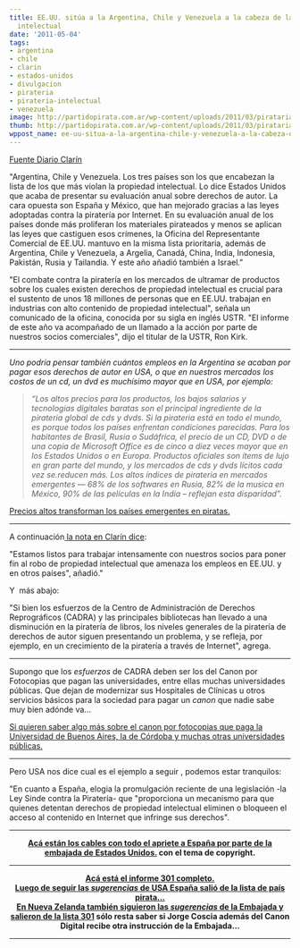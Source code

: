 ```yaml
---
title: EE.UU. sitúa a la Argentina, Chile y Venezuela a la cabeza de la piratería
  intelectual
date: '2011-05-04'
tags:
- argentina
- chile
- clarin
- estados-unidos
- divulgacion
- pirateria
- pirateria-intelectual
- venezuela
image: http://partidopirata.com.ar/wp-content/uploads/2011/03/pirataria.jpg
thumb: http://partidopirata.com.ar/wp-content/uploads/2011/03/pirataria.jpg
wppost_name: ee-uu-situa-a-la-argentina-chile-y-venezuela-a-la-cabeza-de-la-pirateria-intelectual
---
```


<a href="http://www.clarin.com/sociedad/EEUU-Argentina-Chile-Venezuela-intelectual_0_473952886.html" target="_blank">Fuente Diario Clarín</a>

"Argentina, Chile y Venezuela. Los tres países son los que encabezan  la lista de los que más violan la propiedad intelectual. Lo dice Estados  Unidos que acaba de presentar su evaluación anual sobre derechos de  autor. La cara opuesta son España y México, que han mejorado gracias a  las leyes adoptadas contra la piratería por Internet.
En su  evaluación anual de los países donde más proliferan los materiales  pirateados y menos se aplican las leyes que castiguen esos crímenes, la  Oficina del Representante Comercial de EE.UU. mantuvo en la misma lista  prioritaria, además de Argentina, Chile y Venezuela, a Argelia, Canadá,  China, India, Indonesia, Pakistán, Rusia y Tailandia. Y este año añadió  también a Israel."

"El combate contra la piratería en los mercados de ultramar de  productos sobre los cuales existen derechos de propiedad intelectual es  crucial para el sustento de unos 18 millones de personas que en EE.UU.  trabajan en industrias con alto contenido de propiedad intelectual",  señala un comunicado de la oficina, conocida por su sigla en inglés  USTR.
"El informe de este año va acompañado de un llamado a la  acción por parte de nuestros socios comerciales", dijo el titular de la  USTR, Ron Kirk.

<hr />

<em>Uno podría pensar también cuántos empleos en la Argentina se acaban por pagar esos derechos de autor en USA, o que en nuestros mercados los costos de un cd, un dvd es muchísimo mayor que en USA, por ejemplo:</em>
<em> </em>
<blockquote><em><em>“Los altos precios para los productos, los bajos  salarios y  tecnologias digitales baratas son el principal ingrediente  de la pirateria  global de cds y dvds. Si la pirateria está en todo el  mundo, es porque todos los  países enfrentan condiciones parecidas. Para  los habitantes de Brasil,  Rusia o Sudáfrica, el precio de un CD, DVD o  de una copia de  Microsoft Office es de cinco a diez veces mayor que en  los Estados Unidos  o en Europa. Productos oficiales son ítems de lujo  en gran parte del  mundo, y los mercados de cds y dvds lícitos cada vez  se.reducen más. Los altos  índices de pirateria en mercados emergentes —  68% de los softwares en  Rusia, 82% de la musica en México, 90% de las  películas en la India – reflejan  esta disparidad”.</em></em></blockquote>
<a href="http://partidopirata.com.ar/557/precios-altos-transforman-a-paises-emergentes-en-piratas" target="_blank">Precios altos transforman los países emergentes en piratas.</a>

<hr />

A continuación<a href="http://www.clarin.com/sociedad/EEUU-Argentina-Chile-Venezuela-intelectual_0_473952886.html" target="_blank"> la nota en Clarín dice</a>:

"Estamos listos para trabajar intensamente con nuestros socios para  poner fin al robo de propiedad intelectual que amenaza los empleos en  EE.UU. y en otros países", añadió."

Y  más abajo:

"Si bien los esfuerzos de la Centro de Administración de Derechos  Reprográficos (CADRA) y las principales bibliotecas han llevado a una  disminución en la piratería de libros, los niveles generales de la  piratería de derechos de autor siguen presentando un problema, y se  refleja, por ejemplo, en un crecimiento de la piratería a través de  Internet", agrega.

<hr />

Supongo que los <em>esfuerzos</em> de CADRA deben ser los del Canon por Fotocopias que pagan las universidades, entre ellas muchas universidades públicas. Que dejan de modernizar sus Hospitales de Clínicas u otros servicios básicos para la sociedad para pagar un <em>canon</em> que nadie sabe muy bien adónde va...

<a href="http://partido-pirata.blogspot.com/2009/05/la-uba-pagara-derechos-por-las.html" target="_blank">Si quieren saber algo más sobre el canon por fotocopias que paga la Universidad de Buenos Aires, la de Córdoba y muchas otras universidades públicas.</a>

<hr />

Pero USA nos dice cual es el ejemplo a seguir , podemos estar tranquilos:

"En cuanto a España, elogia la promulgación reciente de una legislación  -la Ley Sinde contra la Piratería- que "proporciona un mecanismo para  que quienes detentan derechos de propiedad intelectual eliminen o  bloqueen el acceso al contenido en Internet que infringe sus derechos".

<hr />

<div style="text-align: center;"><strong><a href="http://partidopirata.com.ar/872/jorge-coscia-secretario-de-cultura-de-la-nacion-hablando-sobre-cambios-en-el-derecho-de-autor%27%3EPor%20las%20dudas%20nuestro%20Secretario%20de%20Cultura%20Jorge%20Coscia%20ya%20se%20est%C3%A1%20poniendo%20las%20pilas%20para%20meter%20el%20Canon%20Digital%20como%20lo%20hizo%20Espa%C3%B1a%20hace%20tiempo...%3C/a%3E%3C/p%3E%3Cp%3E%3Chr%3E%3C/p%3E%3Cp%3ESeria%20interesante%20saber%20si%20en%20los%20cables%20de%20la%20Embajada%20en%20Buenos%20Aires%20se%20le%20dan%20a%20Jorge%20Coscia%20o%20a%20alg%C3%BAn%20otro%20funcionario%20las%20instrucciones%20para%20aprobar%20una%20Ley%20Sinde%20o%20algo%20as%C3%AD%20en%20el%20pa%C3%ADs....%3C/p%3E%3Cp%3E%C2%A0%3C/p%3E%3Cp%3E%3Ca%20href=" target="_blank">Acá están los cables con todo el apriete a España por parte de la embajada de Estados Unidos.</a> con el tema de copyright. </strong></div>

<hr />

<div style="text-align: center;"><strong><a href="http://www.ustr.gov/webfm_send/2841" target="_blank">Acá está el informe 301 completo.</a></strong></div>
<div style="text-align: center;"><strong>
</strong></div>
<div style="text-align: center;"><strong><a href="http://www.nacionred.com/legislacion-pi/espana-ha-dejado-de-ser-pirata" target="_blank">Luego de seguir las<em> sugerencias </em> de USA España salió de la lista de país pirata...</a></strong></div>
<div style="text-align: center;"><strong>
</strong></div>
<div style="text-align: center;"><strong><a href="http://www.nacionred.com/lobbies-pi/como-se-gesto-la-ley-anti-descargas-en-nueva-zelanda" target="_blank">En Nueva Zelanda también siguieron las <em>sugerencias</em> de la Embajada y salieron de la lista 301</a> sólo resta saber si Jorge Coscia además del Canon Digital recibe otra instrucción de la Embajada...</strong></div>

<hr />
